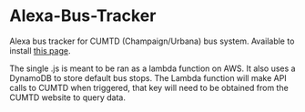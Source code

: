 # Alexa-Bus-Tracker
Alexa bus tracker for CUMTD (Champaign/Urbana) bus system. Available to install [this page](https://www.amazon.com/Daniel-Jamrozik-Champaign-Urbana-Times/dp/B06XDWHPT6/ref=sr_1_1?s=digital-skills&ie=UTF8&qid=1489084208&sr=1-1&keywords=cumtd).

The single .js is meant to be ran as a lambda function on AWS. It also uses a DynamoDB to store default bus stops. The Lambda function will make API calls to CUMTD when triggered, that key will need to be obtained from the CUMTD website to query data.

